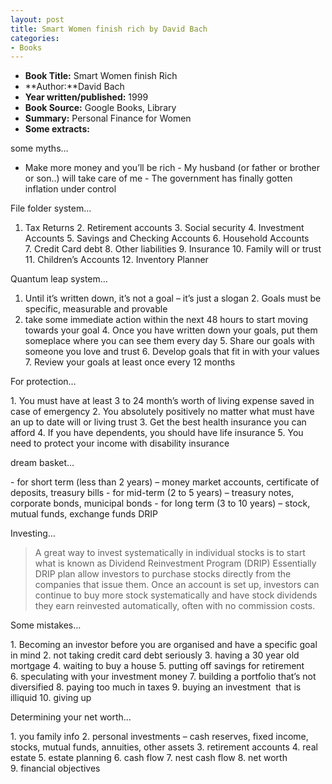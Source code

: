 ```yaml
---
layout: post
title: Smart Women finish rich by David Bach
categories:
- Books
---
```



- **Book Title:** Smart Women finish Rich
- **Author:**David Bach
- **Year written/published:** 1999
- **Book Source:** Google Books, Library
- **Summary:** Personal Finance for Women
- **Some extracts:**

some myths…

- Make more money and you’ll be rich
- My husband (or father or brother or son..) will take care of me
- The government has finally gotten inflation under control

File folder system…

1. Tax Returns
2. Retirement accounts
3. Social security
4. Investment Accounts
5. Savings and Checking Accounts
6. Household Accounts
7. Credit Card debt
8. Other liabilities
9. Insurance
10. Family will or trust
11. Children’s Accounts
12. Inventory Planner

Quantum leap system…

1. Until it’s written down, it’s not a goal – it’s just a slogan
2. Goals must be specific, measurable and provable
3. take some immediate action within the next 48 hours to start moving towards your goal
4. Once you have written down your goals, put them someplace where you can see them every day
5. Share our goals with someone you love and trust
6. Develop goals that fit in with your values
7. Review your goals at least once every 12 months

For protection…

1. You must have at least 3 to 24 month’s worth of living expense saved in case of emergency
2. You absolutely positively no matter what must have an up to date will or living trust
3. Get the best health insurance you can afford
4. If you have dependents, you should have life insurance
5. You need to protect your income with disability insurance

dream basket…

- for short term (less than 2 years) – money market accounts, certificate of deposits, treasury bills
- for mid-term (2 to 5 years) – treasury notes, corporate bonds, municipal bonds
- for long term (3 to 10 years) – stock, mutual funds, exchange funds DRIP

Investing…

> A great way to invest systematically in individual stocks is to start what is known as Dividend Reinvestment Program (DRIP) Essentially DRIP plan allow investors to purchase stocks directly from the companies that issue them. Once an account is set up, investors can continue to buy more stock systematically and have stock dividends they earn reinvested automatically, often with no commission costs.

Some mistakes…

1. Becoming an investor before you are organised and have a specific goal in mind
2. not taking credit card debt seriously
3. having a 30 year old mortgage
4. waiting to buy a house
5. putting off savings for retirement
6. speculating with your investment money
7. building a portfolio that’s not diversified
8. paying too much in taxes
9. buying an investment  that is illiquid
10. giving up

Determining your net worth…

1. you family info
2. personal investments – cash reserves, fixed income, stocks, mutual funds, annuities, other assets
3. retirement accounts
4. real estate
5. estate planning
6. cash flow
7. nest cash flow
8. net worth
9. financial objectives
